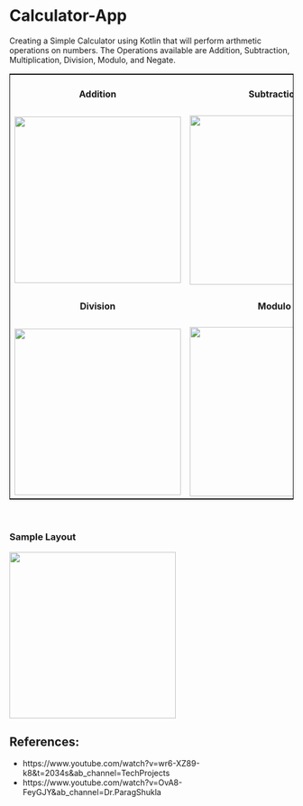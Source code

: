 # Calculator-App
Creating a Simple Calculator using Kotlin that will perform arthmetic operations on numbers.
The Operations available are Addition, Subtraction, Multiplication, Division, Modulo, and Negate.

<table style="border:1px solid black;margin-left:auto;margin-right:auto;">
  <tr>
    <td align="center"><h4>Addition</h4></td>
    <td align="center"><h4>Subtraction</h4></td>
    <td align="center"><h4>Multiplication</h4></td>
  </tr>
  <tr>
    <td><img src="https://user-images.githubusercontent.com/76563020/162429046-f19acf50-90ca-4849-adbf-7aeea6614ea4.png"  width="295"></td>
    <td><img src="https://user-images.githubusercontent.com/76563020/162429274-1e4f27dd-e4ac-42c3-aec9-1f16bd5a8108.png"  width="300"></td>
    <td><img src="https://user-images.githubusercontent.com/76563020/162429401-57b81241-c516-42cc-b231-6077ce1ebed7.png"  width="295"></td>
  </tr>
   <tr>
    <td align="center"><h4>Division</h4></td>
    <td align="center"><h4>Modulo</h4></td>
    <td align="center"><h4>Negate</h4></td>
  </tr>
  <tr>
    <td><img src="https://user-images.githubusercontent.com/76563020/162429556-4548a12f-5664-42fc-9313-0f34c711596d.png"  width="295"></td>
    <td><img src="https://user-images.githubusercontent.com/76563020/162429666-77abbbf0-87ae-491b-b2dc-08b8fe940e94.png"  width="300"></td>
    <td><img src="https://user-images.githubusercontent.com/76563020/162429803-e653233d-46b7-47cb-954a-1968deef2529.png"  width="300"></td>
  </tr>
</table>

<br>
<h3>Sample Layout</h3>
<img src="https://user-images.githubusercontent.com/76563020/162428428-9c8e2e51-d924-4719-a74b-2432249c4bde.png"  width="295">
<br>

<h2>References:</h2>
<ul>
  <li>https://www.youtube.com/watch?v=wr6-XZ89-k8&t=2034s&ab_channel=TechProjects</li>
  <li>https://www.youtube.com/watch?v=OvA8-FeyGJY&ab_channel=Dr.ParagShukla</li>
</ul>
